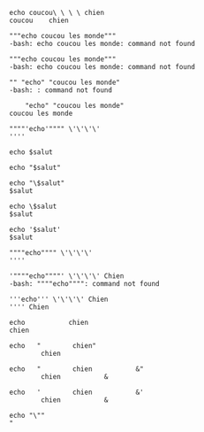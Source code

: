 ```shell
echo coucou\ \ \ \ chien
coucou    chien
```

```shell
"""echo coucou les monde"""
-bash: echo coucou les monde: command not found
```

```shell
"""echo coucou les monde"""
-bash: echo coucou les monde: command not found
```

```shell
"" "echo" "coucou les monde"
-bash: : command not found
```

```shell
    "echo" "coucou les monde"
coucou les monde
```

```shell
""""'echo'"""" \'\'\'\'
''''
```

```shell
echo $salut

```

```shell
echo "$salut"

```

```shell
echo "\$salut"
$salut
```

```shell
echo \$salut
$salut
```

```shell
echo '$salut'
$salut
```

```shell
""""echo"""" \'\'\'\'
''''
```

```shell
'""""echo""""' \'\'\'\' Chien
-bash: """"echo"""": command not found
```

```shell
'''echo''' \'\'\'\' Chien
'''' Chien
```

```shell
echo           chien
chien
```

```shell
echo   "        chien"
        chien
```

```shell
echo   "        chien           &"
        chien           &
```

```shell
echo   '        chien           &'
        chien           &
```

```shell
echo "\""
"
```
